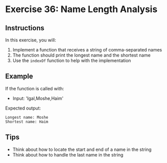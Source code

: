 # Exercise 36: Name Length Analysis

## Instructions
In this exercise, you will:
1. Implement a function that receives a string of comma-separated names
2. The function should print the longest name and the shortest name
3. Use the `indexOf` function to help with the implementation

## Example
If the function is called with:
- Input: 'Igal,Moshe,Haim'

Expected output:
```
Longest name: Moshe
Shortest name: Haim
```

## Tips
- Think about how to locate the start and end of a name in the string
- Think about how to handle the last name in the string